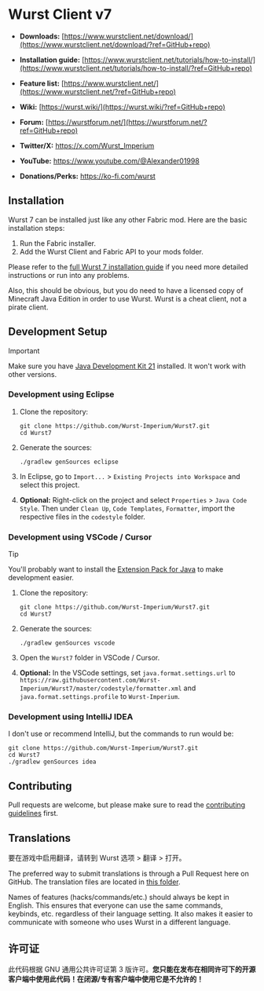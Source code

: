 # Wurst Client v7

- **Downloads:** [https://www.wurstclient.net/download/](https://www.wurstclient.net/download/?ref=GitHub+repo)

- **Installation guide:** [https://www.wurstclient.net/tutorials/how-to-install/](https://www.wurstclient.net/tutorials/how-to-install/?ref=GitHub+repo)

- **Feature list:** [https://www.wurstclient.net/](https://www.wurstclient.net/?ref=GitHub+repo)

- **Wiki:** [https://wurst.wiki/](https://wurst.wiki/?ref=GitHub+repo)

- **Forum:** [https://wurstforum.net/](https://wurstforum.net/?ref=GitHub+repo)	

- **Twitter/X:** https://x.com/Wurst_Imperium

- **YouTube:** https://www.youtube.com/@Alexander01998

- **Donations/Perks:** https://ko-fi.com/wurst

## Installation

Wurst 7 can be installed just like any other Fabric mod. Here are the basic installation steps:

1. Run the Fabric installer.
2. Add the Wurst Client and Fabric API to your mods folder.

Please refer to the [full Wurst 7 installation guide](https://www.wurstclient.net/tutorials/how-to-install/wurst-7/) if you need more detailed instructions or run into any problems.

Also, this should be obvious, but you do need to have a licensed copy of Minecraft Java Edition in order to use Wurst. Wurst is a cheat client, not a pirate client.

## Development Setup

> [!IMPORTANT]
> Make sure you have [Java Development Kit 21](https://adoptium.net/?variant=openjdk21&jvmVariant=hotspot) installed. It won't work with other versions.

### Development using Eclipse

1. Clone the repository:

   ```pwsh
   git clone https://github.com/Wurst-Imperium/Wurst7.git
   cd Wurst7
   ```

2. Generate the sources:

   ```pwsh
   ./gradlew genSources eclipse
   ```

3. In Eclipse, go to `Import...` > `Existing Projects into Workspace` and select this project.

4. **Optional:** Right-click on the project and select `Properties` > `Java Code Style`. Then under `Clean Up`, `Code Templates`, `Formatter`, import the respective files in the `codestyle` folder.

### Development using VSCode / Cursor

> [!TIP]
> You'll probably want to install the [Extension Pack for Java](https://marketplace.visualstudio.com/items?itemName=vscjava.vscode-java-pack) to make development easier.

1. Clone the repository:

   ```pwsh
   git clone https://github.com/Wurst-Imperium/Wurst7.git
   cd Wurst7
   ```

2. Generate the sources:

   ```pwsh
   ./gradlew genSources vscode
   ```

3. Open the `Wurst7` folder in VSCode / Cursor.

4. **Optional:** In the VSCode settings, set `java.format.settings.url` to `https://raw.githubusercontent.com/Wurst-Imperium/Wurst7/master/codestyle/formatter.xml` and `java.format.settings.profile` to `Wurst-Imperium`.

### Development using IntelliJ IDEA

I don't use or recommend IntelliJ, but the commands to run would be:

```pwsh
git clone https://github.com/Wurst-Imperium/Wurst7.git
cd Wurst7
./gradlew genSources idea
```


## Contributing

Pull requests are welcome, but please make sure to read the [contributing guidelines](CONTRIBUTING.md) first.

## Translations

要在游戏中启用翻译，请转到 Wurst 选项 > 翻译 > 打开。

The preferred way to submit translations is through a Pull Request here on GitHub. The translation files are located in [this folder](https://github.com/Wurst-Imperium/Wurst7/tree/master/src/main/resources/assets/wurst/translations).

Names of features (hacks/commands/etc.) should always be kept in English. This ensures that everyone can use the same commands, keybinds, etc. regardless of their language setting. It also makes it easier to communicate with someone who uses Wurst in a different language.

## 许可证

此代码根据 GNU 通用公共许可证第 3 版许可。**您只能在发布在相同许可下的开源客户端中使用此代码！在闭源/专有客户端中使用它是不允许的！**